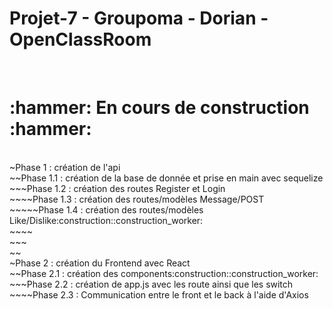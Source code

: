 # Projet-7 - Groupoma - Dorian - OpenClassRoom
<br/>
<h1>:hammer: En cours de construction :hammer:</h1>
<br /> ~Phase 1 : création de l'api
<br /> ~~Phase 1.1 : création de la base de donnée et prise en main avec sequelize
<br /> ~~~Phase 1.2 : création des routes Register et Login
<br /> ~~~~Phase 1.3 : création des routes/modèles Message/POST
<br /> ~~~~~Phase 1.4 : création des routes/modèles Like/Dislike:construction::construction_worker:
<br /> ~~~~
<br /> ~~~
<br /> ~~
<br /> ~Phase 2 : création du Frontend avec React
<br /> ~~Phase 2.1 : création des components:construction::construction_worker:
<br /> ~~~Phase 2.2 : création de app.js avec les route ainsi que les switch
<br /> ~~~~Phase 2.3 : Communication entre le front et le back à l'aide d'Axios
